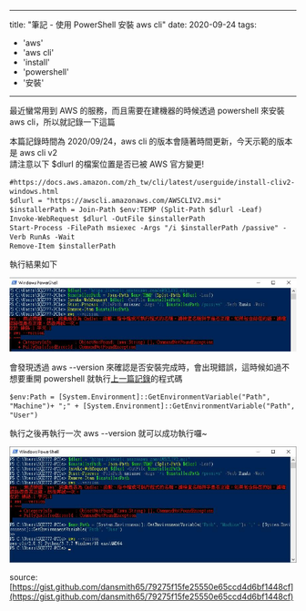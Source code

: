 
---
title: "筆記 - 使用 PowerShell 安裝 aws cli"
date: 2020-09-24
tags: 
  - 'aws'
  - 'aws cli'
  - 'install'
  - 'powershell'
  - '安裝'
---

最近蠻常用到 AWS 的服務，而且需要在建機器的時候透過 powershell 來安裝 aws cli，所以就記錄一下這篇

本篇記錄時間為 2020/09/24，aws cli 的版本會隨著時間更新，今天示範的版本是 aws cli v2  
請注意以下 $dlurl 的檔案位置是否已被 AWS 官方變更!

    #https://docs.aws.amazon.com/zh_tw/cli/latest/userguide/install-cliv2-windows.html
    $dlurl = "https://awscli.amazonaws.com/AWSCLIV2.msi"
    $installerPath = Join-Path $env:TEMP (Split-Path $dlurl -Leaf)
    Invoke-WebRequest $dlurl -OutFile $installerPath
    Start-Process -FilePath msiexec -Args "/i $installerPath /passive" -Verb RunAs -Wait
    Remove-Item $installerPath

執行結果如下

![](/img/2020-InstallAwsCliV2ViaPowerShell/1600961818.png)

會發現透過 aws --version 來確認是否安裝完成時，會出現錯誤，這時候如過不想要重開 powershell 就執行[上一篇記錄](https://dotblogs.com.tw/Im_sqz777/2020/09/24/ReloadThePathInPowerShell)的程式碼

    $env:Path = [System.Environment]::GetEnvironmentVariable("Path", "Machine")+ ";" + [System.Environment]::GetEnvironmentVariable("Path", "User")

執行之後再執行一次 aws --version 就可以成功執行囉~

![](/img/2020-InstallAwsCliV2ViaPowerShell/1600962069.png)

source: [https://gist.github.com/dansmith65/79275f15fe25550e65ccd4d6bf1448cf](https://gist.github.com/dansmith65/79275f15fe25550e65ccd4d6bf1448cf)